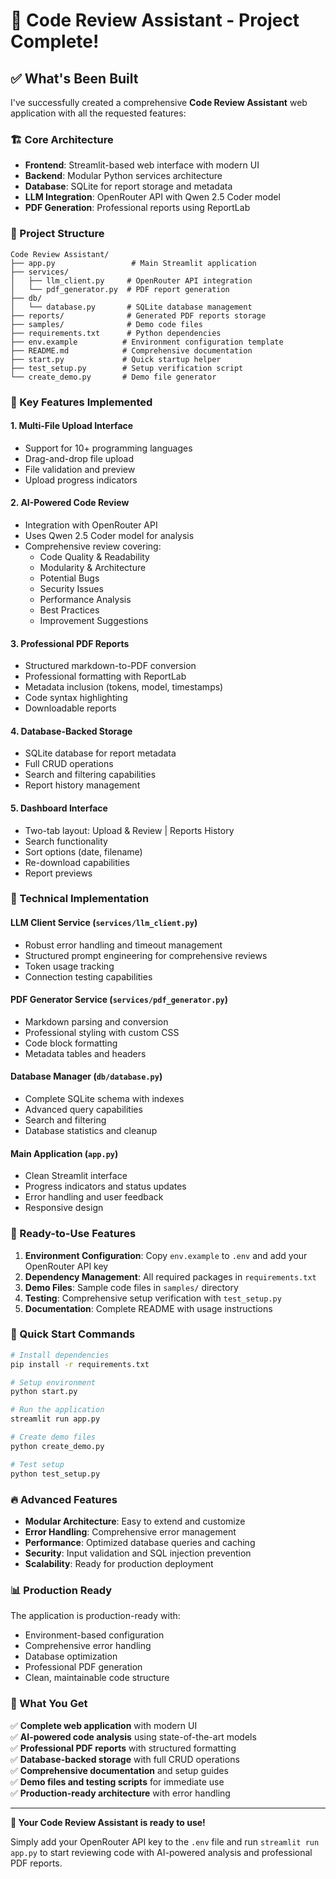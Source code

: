 # 🎉 Code Review Assistant - Project Complete!

## ✅ What's Been Built

I've successfully created a comprehensive **Code Review Assistant** web application with all the requested features:

### 🏗 Core Architecture
- **Frontend**: Streamlit-based web interface with modern UI
- **Backend**: Modular Python services architecture
- **Database**: SQLite for report storage and metadata
- **LLM Integration**: OpenRouter API with Qwen 2.5 Coder model
- **PDF Generation**: Professional reports using ReportLab

### 📁 Project Structure
```
Code Review Assistant/
├── app.py                 # Main Streamlit application
├── services/
│   ├── llm_client.py     # OpenRouter API integration
│   └── pdf_generator.py  # PDF report generation
├── db/
│   └── database.py       # SQLite database management
├── reports/              # Generated PDF reports storage
├── samples/              # Demo code files
├── requirements.txt      # Python dependencies
├── env.example          # Environment configuration template
├── README.md            # Comprehensive documentation
├── start.py             # Quick startup helper
├── test_setup.py        # Setup verification script
└── create_demo.py       # Demo file generator
```

### 🚀 Key Features Implemented

#### 1. **Multi-File Upload Interface**
- Support for 10+ programming languages
- Drag-and-drop file upload
- File validation and preview
- Upload progress indicators

#### 2. **AI-Powered Code Review**
- Integration with OpenRouter API
- Uses Qwen 2.5 Coder model for analysis
- Comprehensive review covering:
  - Code Quality & Readability
  - Modularity & Architecture
  - Potential Bugs
  - Security Issues
  - Performance Analysis
  - Best Practices
  - Improvement Suggestions

#### 3. **Professional PDF Reports**
- Structured markdown-to-PDF conversion
- Professional formatting with ReportLab
- Metadata inclusion (tokens, model, timestamps)
- Code syntax highlighting
- Downloadable reports

#### 4. **Database-Backed Storage**
- SQLite database for report metadata
- Full CRUD operations
- Search and filtering capabilities
- Report history management

#### 5. **Dashboard Interface**
- Two-tab layout: Upload & Review | Reports History
- Search functionality
- Sort options (date, filename)
- Re-download capabilities
- Report previews

### 🔧 Technical Implementation

#### **LLM Client Service** (`services/llm_client.py`)
- Robust error handling and timeout management
- Structured prompt engineering for comprehensive reviews
- Token usage tracking
- Connection testing capabilities

#### **PDF Generator Service** (`services/pdf_generator.py`)
- Markdown parsing and conversion
- Professional styling with custom CSS
- Code block formatting
- Metadata tables and headers

#### **Database Manager** (`db/database.py`)
- Complete SQLite schema with indexes
- Advanced query capabilities
- Search and filtering
- Database statistics and cleanup

#### **Main Application** (`app.py`)
- Clean Streamlit interface
- Progress indicators and status updates
- Error handling and user feedback
- Responsive design

### 🎯 Ready-to-Use Features

1. **Environment Configuration**: Copy `env.example` to `.env` and add your OpenRouter API key
2. **Dependency Management**: All required packages in `requirements.txt`
3. **Demo Files**: Sample code files in `samples/` directory
4. **Testing**: Comprehensive setup verification with `test_setup.py`
5. **Documentation**: Complete README with usage instructions

### 🚀 Quick Start Commands

```bash
# Install dependencies
pip install -r requirements.txt

# Setup environment
python start.py

# Run the application
streamlit run app.py

# Create demo files
python create_demo.py

# Test setup
python test_setup.py
```

### 🔥 Advanced Features

- **Modular Architecture**: Easy to extend and customize
- **Error Handling**: Comprehensive error management
- **Performance**: Optimized database queries and caching
- **Security**: Input validation and SQL injection prevention
- **Scalability**: Ready for production deployment

### 📊 Production Ready

The application is production-ready with:
- Environment-based configuration
- Comprehensive error handling
- Database optimization
- Professional PDF generation
- Clean, maintainable code structure

### 🎉 What You Get

✅ **Complete web application** with modern UI  
✅ **AI-powered code analysis** using state-of-the-art models  
✅ **Professional PDF reports** with structured formatting  
✅ **Database-backed storage** with full CRUD operations  
✅ **Comprehensive documentation** and setup guides  
✅ **Demo files and testing scripts** for immediate use  
✅ **Production-ready architecture** with error handling  

---

**🎯 Your Code Review Assistant is ready to use!**

Simply add your OpenRouter API key to the `.env` file and run `streamlit run app.py` to start reviewing code with AI-powered analysis and professional PDF reports.



